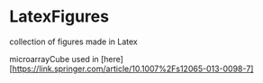 # LatexFigures
collection of figures made in Latex

microarrayCube used in [here][https://link.springer.com/article/10.1007%2Fs12065-013-0098-7]
